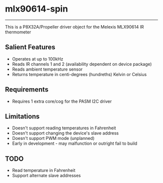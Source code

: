 # mlx90614-spin 
---------------

This is a P8X32A/Propeller driver object for the Melexis MLX90614 IR thermometer

## Salient Features

* Operates at up to 100kHz
* Reads IR channels 1 and 2 (availability dependent on device package)
* Reads ambient temperature sensor
* Returns temperature in centi-degrees (hundreths) Kelvin or Celsius

## Requirements

* Requires 1 extra core/cog for the PASM I2C driver

## Limitations

* Doesn't support reading temperatures in Fahrenheit
* Doesn't support changing the device's slave address
* Doesn't support PWM mode (unplanned)
* Early in development - may malfunction or outright fail to build

## TODO

* Read temperature in Fahrenheit
* Support alternate slave addresses
